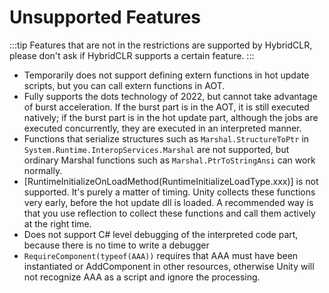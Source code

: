 # Unsupported Features

:::tip
Features that are not in the restrictions are supported by HybridCLR, please don't ask if HybridCLR supports a certain feature.
:::

- Temporarily does not support defining extern functions in hot update scripts, but you can call extern functions in AOT.
- Fully supports the dots technology of 2022, but cannot take advantage of burst acceleration. If the burst part is in the AOT, it is still executed natively; if the burst part is in the hot update part, although the jobs are executed concurrently, they are executed in an interpreted manner.
- Functions that serialize structures such as `Marshal.StructureToPtr` in `System.Runtime.InteropServices.Marshal` are not supported, but ordinary Marshal functions such as `Marshal.PtrToStringAnsi` can work normally.
- [RuntimeInitializeOnLoadMethod(RuntimeInitializeLoadType.xxx)] is not supported. It's purely a matter of timing. Unity collects these functions very early, before the hot update dll is loaded. A recommended way is that you use reflection to collect these functions and call them actively at the right time.
- Does not support C# level debugging of the interpreted code part, because there is no time to write a debugger
- `RequireComponent(typeof(AAA))` requires that AAA must have been instantiated or AddComponent in other resources, otherwise Unity will not recognize AAA as a script and ignore the processing.
